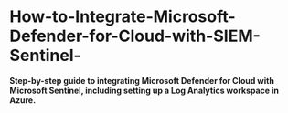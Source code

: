 # How-to-Integrate-Microsoft-Defender-for-Cloud-with-SIEM-Sentinel-
**Step-by-step guide to integrating Microsoft Defender for Cloud with Microsoft Sentinel, including setting up a Log Analytics workspace in Azure.** 
